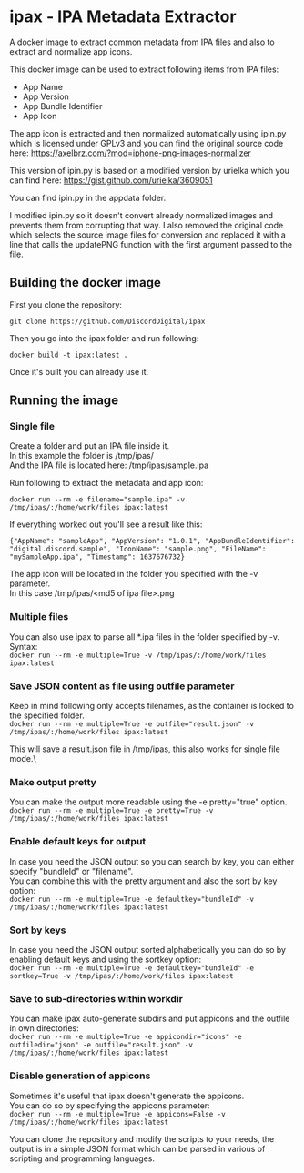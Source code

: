 # ipax - IPA Metadata Extractor

A docker image to extract common metadata from IPA files and also to extract and normalize app icons.


This docker image can be used to extract following items from IPA files:

* App Name
* App Version
* App Bundle Identifier
* App Icon

The app icon is extracted and then normalized automatically using ipin.py which is licensed under GPLv3 and you can find the original source code here: <https://axelbrz.com/?mod=iphone-png-images-normalizer>

This version of ipin.py is based on a modified version by urielka which you can find here: https://gist.github.com/urielka/3609051

You can find ipin.py in the appdata folder.

I modified ipin.py so it doesn't convert already normalized images and prevents them from corrupting that way. I also removed the original code which selects the source image files for conversion and replaced it with a line that calls the updatePNG function with the first argument passed to the file.

## Building the docker image

First you clone the repository:

```git clone https://github.com/DiscordDigital/ipax```

Then you go into the ipax folder and run following:

```docker build -t ipax:latest .```

Once it's built you can already use it.

## Running the image

### Single file

Create a folder and put an IPA file inside it.\
In this example the folder is /tmp/ipas/\
And the IPA file is located here: /tmp/ipas/sample.ipa

Run following to extract the metadata and app icon:

```docker run --rm -e filename="sample.ipa" -v /tmp/ipas/:/home/work/files ipax:latest```

If everything worked out you'll see a result like this:

```
{"AppName": "sampleApp", "AppVersion": "1.0.1", "AppBundleIdentifier": "digital.discord.sample", "IconName": "sample.png", "FileName": "mySampleApp.ipa", "Timestamp": 1637676732}
```
The app icon will be located in the folder you specified with the -v parameter.\
In this case /tmp/ipas/\<md5 of ipa file\>.png

### Multiple files

You can also use ipax to parse all \*.ipa files in the folder specified by -v.\
Syntax:\
```docker run --rm -e multiple=True -v /tmp/ipas/:/home/work/files ipax:latest```

### Save JSON content as file using outfile parameter

Keep in mind following only accepts filenames, as the container is locked to the specified folder.\
```docker run --rm -e multiple=True -e outfile="result.json" -v /tmp/ipas/:/home/work/files ipax:latest```

This will save a result.json file in /tmp/ipas, this also works for single file mode.\

### Make output pretty

You can make the output more readable using the -e pretty="true" option.\
```docker run --rm -e multiple=True -e pretty=True -v /tmp/ipas/:/home/work/files ipax:latest```

### Enable default keys for output

In case you need the JSON output so you can search by key, you can either specify "bundleId" or "filename".\
You can combine this with the pretty argument and also the sort by key option:\
```docker run --rm -e multiple=True -e defaultkey="bundleId" -v /tmp/ipas/:/home/work/files ipax:latest```

### Sort by keys

In case you need the JSON output sorted alphabetically you can do so by enabling default keys and using the sortkey option:\
```docker run --rm -e multiple=True -e defaultkey="bundleId" -e sortkey=True -v /tmp/ipas/:/home/work/files ipax:latest```

### Save to sub-directories within workdir

You can make ipax auto-generate subdirs and put appicons and the outfile in own directories:\
```docker run --rm -e multiple=True -e appicondir="icons" -e outfiledir="json" -e outfile="result.json" -v /tmp/ipas/:/home/work/files ipax:latest```

### Disable generation of appicons

Sometimes it's useful that ipax doesn't generate the appicons.\
You can do so by specifying the appicons parameter:\
```docker run --rm -e multiple=True -e appicons=False -v /tmp/ipas/:/home/work/files ipax:latest```

You can clone the repository and modify the scripts to your needs, the output is in a simple JSON format which can be parsed in various of scripting and programming languages.
